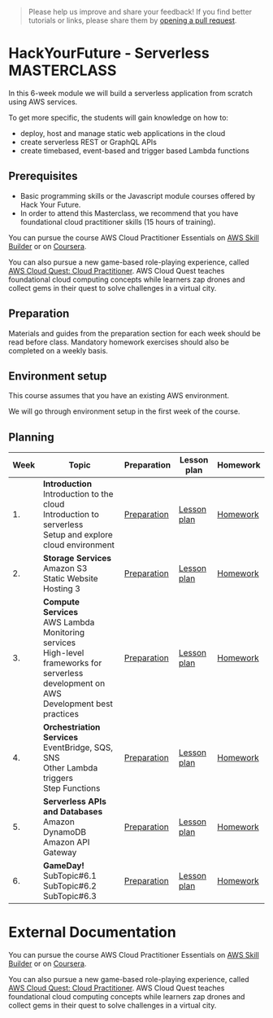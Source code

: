 > Please help us improve and share your feedback! If you find better tutorials
or links, please share them by [opening a pull request](https://github.com/HackYourFuture-CPH/masterclass/pulls).

# HackYourFuture - Serverless MASTERCLASS

In this 6-week module we will build a serverless application from scratch using AWS services. 

To get more specific, the students will gain knowledge on how to:
- deploy, host and manage static web applications in the cloud
- create serverless REST or GraphQL APIs
- create timebased, event-based and trigger based Lambda functions

## Prerequisites

- Basic programming skills or the Javascript module courses offered by Hack Your Future.
- In order to attend this Masterclass, we recommend that you have foundational cloud practitioner skills (15 hours of training). 

You can pursue the course AWS Cloud Practitioner Essentials on [AWS Skill Builder](https://explore.skillbuilder.aws/learn/course/internal/view/elearning/134/aws-cloud-practitioner-essentials) or on [Coursera](https://www.coursera.org/learn/aws-cloud-practitioner-essentials). 

You can also pursue a new game-based role-playing experience, called [AWS Cloud Quest: Cloud Practitioner](https://explore.skillbuilder.aws/learn/course/external/view/elearning/11458/aws-cloud-quest-cloud-practitioner). AWS Cloud Quest teaches foundational cloud computing concepts while learners zap drones and collect gems in their quest to solve challenges in a virtual city.

## Preparation

Materials and guides from the preparation section for each week should be read before class. Mandatory homework exercises should also be completed on a weekly basis.

## Environment setup

This course assumes that you have an existing AWS environment. 

We will go through environment setup in the first week of the course. 


## Planning
| Week | Topic                                                                                                             | Preparation                         | Lesson plan                         | Homework                      |
| ---- | ----------------------------------------------------------------------------------------------------------------- | ----------------------------------- | ----------------------------------- | ----------------------------- |
| 1.   | **Introduction** <br>  Introduction to the cloud <br> Introduction to serverless <br> Setup and explore cloud environment | [Preparation](week1/preparation.md) | [Lesson plan](week1/lesson-plan.md) | [Homework](week1/homework.md) |
| 2.   | **Storage Services** <br>Amazon S3 <br>Static Website Hosting 3                                                      | [Preparation](week2/preparation.md) | [Lesson plan](week2/lesson-plan.md) | [Homework](week2/homework.md) |
| 3.   | **Compute Services** <br> AWS Lambda <br>Monitoring services <br>High-level frameworks for serverless development on AWS <br> Development best practices                                   | [Preparation](week3/preparation.md) | [Lesson plan](week3/lesson-plan.md) | [Homework](week3/homework.md) |
| 4.   | **Orchestriation Services** <br> EventBridge, SQS, SNS <br> Other Lambda triggers <br> Step Functions                                     | [Preparation](week4/preparation.md) | [Lesson plan](week4/lesson-plan.md) | [Homework](week4/homework.md) |
| 5.   | **Serverless APIs and Databases** <br> Amazon DynamoDB <br> Amazon API Gateway                                     | [Preparation](week5/preparation.md) | [Lesson plan](week5/lesson-plan.md) | [Homework](week5/homework.md) |
| 6.   | **GameDay!** <br> SubTopic#6.1 <br> SubTopic#6.2 <br> SubTopic#6.3                                     | [Preparation](week6/preparation.md) | [Lesson plan](week6/lesson-plan.md) | [Homework](week6/homework.md) |


# External Documentation 

You can pursue the course AWS Cloud Practitioner Essentials on [AWS Skill Builder](https://explore.skillbuilder.aws/learn/course/internal/view/elearning/134/aws-cloud-practitioner-essentials) or on [Coursera](https://www.coursera.org/learn/aws-cloud-practitioner-essentials). 

You can also pursue a new game-based role-playing experience, called [AWS Cloud Quest: Cloud Practitioner](https://explore.skillbuilder.aws/learn/course/external/view/elearning/11458/aws-cloud-quest-cloud-practitioner). AWS Cloud Quest teaches foundational cloud computing concepts while learners zap drones and collect gems in their quest to solve challenges in a virtual city.
